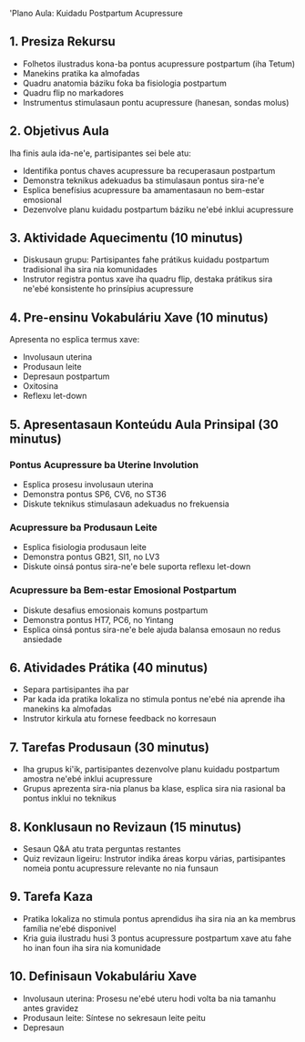 'Plano Aula: Kuidadu Postpartum Acupressure

## 1. Presiza Rekursu

- Folhetos ilustradus kona-ba pontus acupressure postpartum (iha Tetum)
- Manekins pratika ka almofadas
- Quadru anatomia báziku foka ba fisiologia postpartum
- Quadru flip no markadores
- Instrumentus stimulasaun pontu acupressure (hanesan, sondas molus)

## 2. Objetivus Aula

Iha finis aula ida-ne'e, partisipantes sei bele atu:
- Identifika pontus chaves acupressure ba recuperasaun postpartum
- Demonstra teknikus adekuadus ba stimulasaun pontus sira-ne'e
- Esplica benefísius acupressure ba amamentasaun no bem-estar emosional
- Dezenvolve planu kuidadu postpartum báziku ne'ebé inklui acupressure

## 3. Aktividade Aquecimentu (10 minutus)

- Diskusaun grupu: Partisipantes fahe prátikus kuidadu postpartum tradisional iha sira nia komunidades
- Instrutor registra pontus xave iha quadru flip, destaka prátikus sira ne'ebé konsistente ho prinsípius acupressure

## 4. Pre-ensinu Vokabuláriu Xave (10 minutus)

Apresenta no esplica termus xave:
- Involusaun uterina
- Produsaun leite
- Depresaun postpartum
- Oxitosina
- Reflexu let-down

## 5. Apresentasaun Konteúdu Aula Prinsipal (30 minutus)

### Pontus Acupressure ba Uterine Involution
- Esplica prosesu involusaun uterina
- Demonstra pontus SP6, CV6, no ST36
- Diskute teknikus stimulasaun adekuadus no frekuensia

### Acupressure ba Produsaun Leite
- Esplica fisiologia produsaun leite
- Demonstra pontus GB21, SI1, no LV3
- Diskute oinsá pontus sira-ne'e bele suporta reflexu let-down

### Acupressure ba Bem-estar Emosional Postpartum
- Diskute desafius emosionais komuns postpartum
- Demonstra pontus HT7, PC6, no Yintang
- Esplica oinsá pontus sira-ne'e bele ajuda balansa emosaun no redus ansiedade

## 6. Atividades Prátika (40 minutus)

- Separa partisipantes iha par
- Par kada ida pratika lokaliza no stimula pontus ne'ebé nia aprende iha manekins ka almofadas
- Instrutor kirkula atu fornese feedback no korresaun

## 7. Tarefas Produsaun (30 minutus)

- Iha grupus ki'ik, partisipantes dezenvolve planu kuidadu postpartum amostra ne'ebé inklui acupressure
- Grupus aprezenta sira-nia planus ba klase, esplica sira nia rasional ba pontus inklui no teknikus

## 8. Konklusaun no Revizaun (15 minutus)

- Sesaun Q&A atu trata perguntas restantes
- Quiz revizaun ligeiru: Instrutor indika áreas korpu várias, partisipantes nomeia pontu acupressure relevante no nia funsaun

## 9. Tarefa Kaza

- Pratika lokaliza no stimula pontus aprendidus iha sira nia an ka membrus família ne'ebé disponivel
- Kria guia ilustradu husi 3 pontus acupressure postpartum xave atu fahe ho inan foun iha sira nia komunidade

## 10. Definisaun Vokabuláriu Xave

- Involusaun uterina: Prosesu ne'ebé uteru hodi volta ba nia tamanhu antes gravidez
- Produsaun leite: Síntese no sekresaun leite peitu
- Depresaun